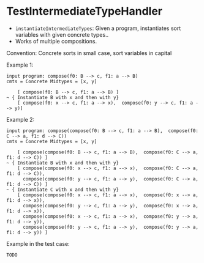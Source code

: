 # TestIntermediateTypeHandler

* `instantiateIntermediateTypes`: Given a program, instantiates sort variables with given concrete types..
* Works of multiple compositions.

    
Convention: Concrete sorts in small case, sort variables in capital
    
Example 1:
 
    input program: compose(f0: B --> c, f1: a --> B) 
    cmts = Concrete Midtypes = [x, y]
    
        [ compose(f0: B --> c, f1: a --> B) ]
    ~ { Instantiate B with x and then with y}
        [ compose(f0: x --> c, f1: a --> x),  compose(f0: y --> c, f1: a --> y)]
    
    
Example 2:
 
    input program: compose(compose(f0: B --> c, f1: a --> B),  compose(f0: C --> a, f1: d --> C)) 
    cmts = Concrete Midtypes = [x, y]
    
        [ compose(compose(f0: B --> c, f1: a --> B),  compose(f0: C --> a, f1: d --> C)) ]
    ~ { Instantiate B with x and then with y}
        [ compose(compose(f0: x --> c, f1: a --> x),  compose(f0: C --> a, f1: d --> C)),
          compose(compose(f0: y --> c, f1: a --> y),  compose(f0: C --> a, f1: d --> C)) ]
    ~ { Instantiate C with x and then with y}
        [ compose(compose(f0: x --> c, f1: a --> x),  compose(f0: x --> a, f1: d --> x)),
          compose(compose(f0: y --> c, f1: a --> y),  compose(f0: x --> a, f1: d --> x)),
          compose(compose(f0: x --> c, f1: a --> x),  compose(f0: y --> a, f1: d --> y)),
          compose(compose(f0: y --> c, f1: a --> y),  compose(f0: y --> a, f1: d --> y)) ]
          
Example in the test case:
    
    TODO



 
 